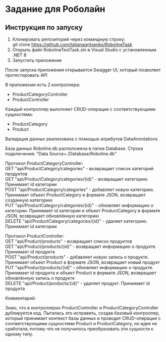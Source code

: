 # Задание для Роболайн

## Инструкция по запуску

1. Клонировать репозиторий через командную строку:<br>
git clone https://github.com/tatianagritsenko/RobolineTask
2. Открыть файл RobolineTestTask.sln в Visual Studio с установленным .NET 8
3. Запустить приложение

После запуска приложения открывается Swagger UI, который позволяет протестировать API

В приложении есть 2 контроллера: 
- ProductCategoryController
- ProductController

Каждый контроллер выполняет CRUD-операции c соответствующими сущностями:
- ProductCategory
- Product

Валидация данных реализована с помощью атрибутов DataAnnotations

База данных Roboline.db расположена в папке Database. Строка подключения: "Data Source=./Database/Roboline.db"

Протокол ProductCategoryController:<br>
GET "api/ProductCategory/categories" - возвращает список категорий продуктов<br>
GET "api/ProductCategory/categories/{id}" - возвращает категорию. Принимает id категории<br>
POST "api/ProductCategory/categories" - добавляет новую категорию. Принимает объект ProductCategory в формате JSON, возвращает созданную категорию<br>
PUT "api/ProductCategory/categories/{id}" - обновляет информацию о категории. Принимает id категории и объект ProductCategory в формате JSON, возвращает обновлённую категорию<br>
DELETE "api/ProductCategory/categories/{id}" - удаляет категорию. Принимает id категории<br>

Протокол ProductController:<br>
GET "api/Product/products" - возвращает список продуктов<br>
GET "api/Product/products/{id}" - возвращает информацию о продукте. Принимает id продукта<br>
POST "api/Product/products" - добавляет новую запись о продукте. Принимает объект Product в формате JSON, возвращает новый продукт<br>
PUT "api/Product/products/{id}" - обновляет информацию о продукте. Принимает id продукта и объект Product в формате JSON, возвращает обновлённую запись о продукте<br>
DELETE "api/Product/products/{id}" - удаляет продукт. Принимает id продукта<br>

Комментарий:

Знаю, что в контроллерах ProductController и ProductCategoryController дублируется код. Пыталась это исправить, создав базовый контроллер, который принимает контекст базы данных и проводит CRUD-операции с соответствующими сущностями Product и ProductCategory, но идея не сработала, потому что не получилось преобразовать эти сущности к одному типу.








